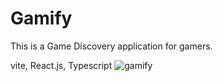 # Gamify

This is a Game Discovery application for gamers.

vite, React.js, Typescript
![gamify](https://github.com/Mostafa-Naghipoor/gamify/assets/89272100/6e6dea65-3d5b-4a8d-ae1a-cb7226687dd9)
